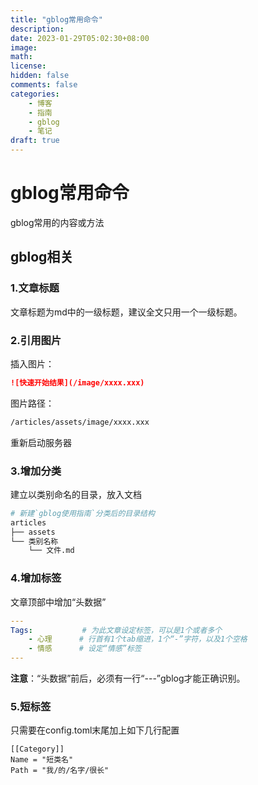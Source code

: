 ```yaml
---
title: "gblog常用命令"
description: 
date: 2023-01-29T05:02:30+08:00
image: 
math: 
license: 
hidden: false
comments: false
categories:
    - 博客
    - 指南
    - gblog
    - 笔记
draft: true
---
```


# gblog常用命令

gblog常用的内容或方法

## gblog相关

### 1.文章标题

文章标题为md中的一级标题，建议全文只用一个一级标题。

### 2.引用图片

插入图片：

```md
![快速开始结果](/image/xxxx.xxx)
```

图片路径：

```bash
/articles/assets/image/xxxx.xxx
```

重新启动服务器

### 3.增加分类

建立以类别命名的目录，放入文档

```bash
# 新建`gblog使用指南`分类后的目录结构
articles
├── assets
└── 类别名称
    └── 文件.md
```

### 4.增加标签

文章顶部中增加“头数据”

```yaml
---
Tags:           # 为此文章设定标签，可以是1个或者多个
    - 心理      # 行首有1个tab缩进，1个“-”字符，以及1个空格
    - 情感      # 设定“情感”标签
---
```

**注意**：“头数据”前后，必须有一行“---”gblog才能正确识别。

### 5.短标签

只需要在config.toml末尾加上如下几行配置

```tml
[[Category]]
Name = "短类名"
Path = "我/的/名字/很长"
```
